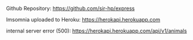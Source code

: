Github Repository:
https://github.com/sir-hp/express

Imsomnia uploaded to Heroku:
https://herokapi.herokuapp.com

internal server error (500):
https://herokapi.herokuapp.com/api/v1/animals